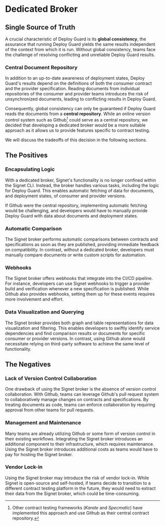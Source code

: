 # Dedicated Broker

## Single Source of Truth

A crucial characteristic of Deploy Guard is its **global consistency**, the assurance that running Deploy Guard yields the same results independent of the context from which it is run.
Without global consistency, teams face the challenge of resolving conflicting and unreliable Deploy Guard results.

### Central Document Repository

In addition to an up-to-date awareness of deployment states, Deploy Guard's results depend on the definitions of both the consumer contract and the provider specification.
Reading documents from individual repositories of the consumer and provider teams introduces the risk of unsynchronized documents, leading to conflicting results in Deploy Guard.

Consequently, global consistency can only be guaranteed if Deploy Guard reads the documents from a **central repository**.
While an online version control system such as Github[^1] could serve as a central repository, we decided that developing a dedicated broker would be a more suitable approach as it allows us to provide features specific to contract testing.

We will discuss the tradeoffs of this decision in the following sections.

## The Positives

### Encapsulating Logic

With a dedicated broker, Signet's functionality is no longer confined within the Signet CLI.
Instead, the broker handles various tasks, including the logic for Deploy Guard.
This enables automatic fetching of data for documents, and deployment states, of consumer and provider versions.

If Github were the central repository, implementing automatic fetching would be challenging, and developers would have to manually provide Deploy Guard with data about documents and deployment states.

### Automatic Comparison

The Signet broker performs automatic comparisons between contracts and specifications as soon as they are published, providing immediate feedback on compatibility.
In contrast, without a dedicated broker, developers must manually compare documents or write custom scripts for automation.

### Webhooks

The Signet broker offers webhooks that integrate into the CI/CD pipeline.
For instance, developers can use Signet webhooks to trigger a provider build and verification whenever a new specification is published.
While Github also provides webhooks, setting them up for these events requires more involvement and effort.

### Data Visualization and Querying

The Signet broker provides both graph and table representations for data visualization and filtering.
This enables developers to swiftly identify service dependencies and find comparison results or documents for specific consumer or provider versions.
In contrast, using Github alone would necessitate relying on third-party software to achieve the same level of functionality.

## The Negatives

### Lack of Version Control Collaboration

One drawback of using the Signet broker is the absence of version control collaboration.
With Github, teams can leverage Github's pull request system to collaboratively manage changes on contracts and specifications.
By treating documents as code, teams can enforce collaboration by requiring approval from other teams for pull requests.

### Management and Maintenance

Many teams are already utilizing Github or some form of version control in their existing workflows.
Integrating the Signet broker introduces an additional component to their infrastructure, which requires maintenance.
Using the Signet broker introduces additional costs as teams would have to pay for hosting the Signet broker.

### Vendor Lock-in

Using the Signet broker may introduce the risk of vendor lock-in.
While Signet is open-source and self-hosted, if teams decide to transition to a different contract testing platform in the future, they would need to extract their data from the Signet broker, which could be time-consuming.

[^1]: Other contract testing frameworks (*Karate* and *Specmatic*) have implemented this approach and use Github as their central contract repository.
